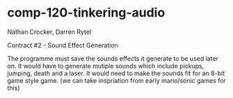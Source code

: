 # comp-120-tinkering-audio

Nathan Crocker, Darren Rytel

Contract #2 - Sound Effect Generation

The programme must save the sounds effects it generate to be used later on.
It would have to generate mutiple sounds which  include pickups, jumping, death and a laser.
It would need to make the sounds fit for an 8-bit game style game.
(we can take inspriation from early mario/sonic games for this)
